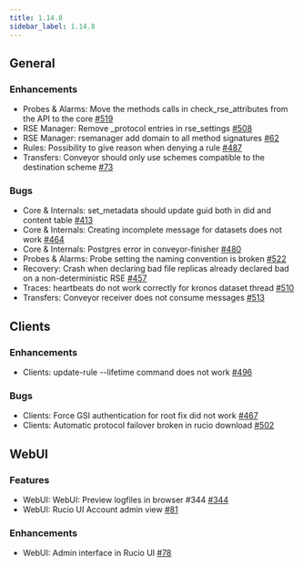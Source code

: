 ```yaml
---
title: 1.14.8
sidebar_label: 1.14.8
---
```


## General

### Enhancements

- Probes & Alarms: Move the methods calls in check_rse_attributes from the API to the core [#519](https://github.com/rucio/rucio/issues/519)
- RSE Manager: Remove <operation>_protocol entries in rse_settings [#508](https://github.com/rucio/rucio/issues/508)
- RSE Manager: rsemanager add domain to all method signatures [#62](https://github.com/rucio/rucio/issues/62)
- Rules: Possibility to give reason when denying a rule [#487](https://github.com/rucio/rucio/issues/487)
- Transfers: Conveyor should only use schemes compatible to the destination scheme [#73](https://github.com/rucio/rucio/issues/73)

### Bugs

- Core & Internals: set_metadata should update guid both in did and content table [#413](https://github.com/rucio/rucio/issues/413)
- Core & Internals: Creating incomplete message for datasets does not work [#464](https://github.com/rucio/rucio/issues/464)
- Core & Internals: Postgres error in conveyor-finisher [#480](https://github.com/rucio/rucio/issues/480)
- Probes & Alarms: Probe setting the naming convention is broken [#522](https://github.com/rucio/rucio/issues/522)
- Recovery: Crash when declaring bad file replicas already declared bad on a non-deterministic RSE [#457](https://github.com/rucio/rucio/issues/457)
- Traces: heartbeats do not work correctly for kronos dataset thread [#510](https://github.com/rucio/rucio/issues/510)
- Transfers: Conveyor receiver does not consume messages [#513](https://github.com/rucio/rucio/issues/513)

## Clients

### Enhancements

- Clients: update-rule --lifetime command does not work [#496](https://github.com/rucio/rucio/issues/496)

### Bugs

- Clients: Force GSI authentication for root fix did not work [#467](https://github.com/rucio/rucio/issues/467)
- Clients: Automatic protocol failover broken in rucio download [#502](https://github.com/rucio/rucio/issues/502)
## WebUI

### Features

- WebUI: WebUI: Preview logfiles in browser #344 [#344](https://github.com/rucio/rucio/issues/344)
- WebUI: Rucio UI Account admin view [#81](https://github.com/rucio/rucio/issues/81)

### Enhancements

- WebUI: Admin interface in Rucio UI [#78](https://github.com/rucio/rucio/issues/78)
